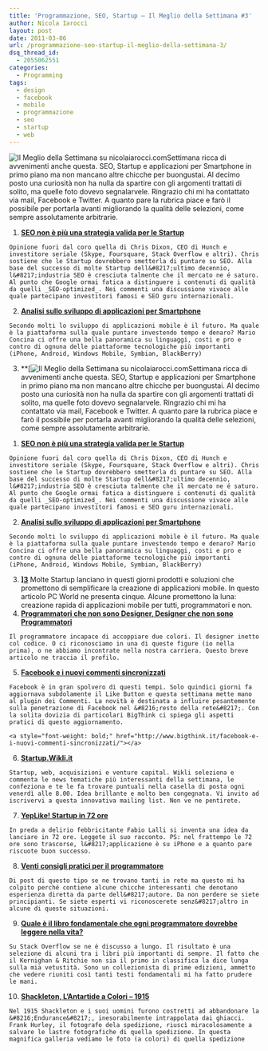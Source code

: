 ```yaml
---
title: 'Programmazione, SEO, Startup – Il Meglio della Settimana #3'
author: Nicola Iarocci
layout: post
date: 2011-03-06
url: /programmazione-seo-startup-il-meglio-della-settimana-3/
dsq_thread_id:
  - 2055062551
categories:
  - Programming
tags:
  - design
  - facebook
  - mobile
  - programmazione
  - seo
  - startup
  - web
---
```

<img class="alignright size-full wp-image-1382" title="Il Meglio della Settimana" src="images/best-of-week.png?fit=150%2C149" alt="Il Meglio della Settimana su nicolaiarocci.com" srcset="http://i1.wp.com/nicolaiarocci.com/wp-content/uploads/best-of-week.png?w=150 150w, http://i1.wp.com/nicolaiarocci.com/wp-content/uploads/best-of-week.png?resize=90%2C90 90w" sizes="(max-width: 150px) 100vw, 150px" data-recalc-dims="1" />Settimana ricca di avvenimenti anche questa. SEO, Startup e applicazioni per Smartphone in primo piano ma non mancano altre chicche per buongustai. Al decimo posto una curiosità non ha nulla da spartire con gli argomenti trattati di solito, ma quelle foto dovevo segnalarvele. Ringrazio chi mi ha contattato via mail, Facebook e Twitter. A quanto pare la rubrica piace e farò il possibile per portarla avanti migliorando la qualità delle selezioni, come sempre assolutamente arbitrarie.
  
<!--more-->

  1. **[SEO non è più una strategia valida per le Startup][1]**
  
    Opinione fuori dal coro quella di Chris Dixon, CEO di Hunch e investitore seriale (Skype, Foursquare, Stack Overflow e altri). Chris sostiene che le Startup dovrebbero smetterla di puntare su SEO. Alla base del successo di molte Startup dell&#8217;ultimo decennio, l&#8217;industria SEO è cresciuta talmente che il mercato ne é saturo. Al punto che Google ormai fatica a distinguere i contenuti di qualità da quelli _SEO-optimized_. Nei commenti una discussione vivace alle quale partecipano investitori famosi e SEO guru internazionali.
  2. **[Analisi sullo sviluppo di applicazioni per Smartphone][2]**
  
    Secondo molti lo sviluppo di applicazioni mobile è il futuro. Ma quale è la piattaforma sulla quale puntare investendo tempo e denaro? Mario Concina ci offre una bella panoramica su linguaggi, costi e pro e contro di ognuna delle piattaforme tecnologiche più importanti (iPhone, Android, Windows Mobile, Symbian, BlackBerry)
  3. **[<img class="alignright size-full wp-image-1382" title="Il Meglio della Settimana" src="images/best-of-week.png?fit=150%2C149" alt="Il Meglio della Settimana su nicolaiarocci.com" srcset="http://i1.wp.com/nicolaiarocci.com/wp-content/uploads/best-of-week.png?w=150 150w, http://i1.wp.com/nicolaiarocci.com/wp-content/uploads/best-of-week.png?resize=90%2C90 90w" sizes="(max-width: 150px) 100vw, 150px" data-recalc-dims="1" />Settimana ricca di avvenimenti anche questa. SEO, Startup e applicazioni per Smartphone in primo piano ma non mancano altre chicche per buongustai. Al decimo posto una curiosità non ha nulla da spartire con gli argomenti trattati di solito, ma quelle foto dovevo segnalarvele. Ringrazio chi mi ha contattato via mail, Facebook e Twitter. A quanto pare la rubrica piace e farò il possibile per portarla avanti migliorando la qualità delle selezioni, come sempre assolutamente arbitrarie.
  
<!--more-->

  1. **[SEO non è più una strategia valida per le Startup][1]**
  
    Opinione fuori dal coro quella di Chris Dixon, CEO di Hunch e investitore seriale (Skype, Foursquare, Stack Overflow e altri). Chris sostiene che le Startup dovrebbero smetterla di puntare su SEO. Alla base del successo di molte Startup dell&#8217;ultimo decennio, l&#8217;industria SEO è cresciuta talmente che il mercato ne é saturo. Al punto che Google ormai fatica a distinguere i contenuti di qualità da quelli _SEO-optimized_. Nei commenti una discussione vivace alle quale partecipano investitori famosi e SEO guru internazionali.
  2. **[Analisi sullo sviluppo di applicazioni per Smartphone][2]**
  
    Secondo molti lo sviluppo di applicazioni mobile è il futuro. Ma quale è la piattaforma sulla quale puntare investendo tempo e denaro? Mario Concina ci offre una bella panoramica su linguaggi, costi e pro e contro di ognuna delle piattaforme tecnologiche più importanti (iPhone, Android, Windows Mobile, Symbian, BlackBerry)
  3. **][3]** Molte Startup lanciano in questi giorni prodotti e soluzioni che promettono di semplificare la creazione di applicazioni mobile. In questo articolo PC World ne presenta cinque. Alcune promettono la luna: creazione rapida di applicazioni mobile per tutti, programmatori e non.
  4. [**Programmatori che non sono Designer, Designer che non sono Programmatori**][4]
  
    Il programmatore incapace di accoppiare due colori. Il designer inetto col codice. O ci riconosciamo in una di queste figure (io nella prima), o ne abbiamo incontrate nella nostra carriera. Questo breve articolo ne traccia il profilo.
  5. **[Facebook e i nuovi commenti sincronizzati][5]**
  
    Facebook è in gran spolvero di questi tempi. Solo quindici giorni fa aggiornava subdolamente il Like Button e questa settimana mette mano al plugin dei Commenti. La novità è destinata a influire pesantemente sulla penetrazione di Facebook nel &#8216;resto della rete&#8217;. Con la solita dovizia di particolari BigThink ci spiega gli aspetti pratici di questo aggiornamento.
  
    <a style="font-weight: bold;" href="http://www.bigthink.it/facebook-e-i-nuovi-commenti-sincronizzati/"></a>
  6. [**Startup.Wikli.it**][6]
  
    Startup, web, acquisizioni e venture capital. Wikli seleziona e commenta le news tematiche più interessanti della settimana, le confeziona e te le fa trovare puntuali nella casella di posta ogni venerdì alle 8.00. Idea brillante e molto ben congegnata. Vi invito ad iscrivervi a questa innovativa mailing list. Non ve ne pentirete.
  7. [**YepLike! Startup in 72 ore**][7]
  
    In preda a delirio febbricitante Fabio Lalli si inventa una idea da lanciare in 72 ore. Leggete il suo racconto. PS: nel frattempo le 72 ore sono trascorse, l&#8217;applicazione è su iPhone e a quanto pare riscuote buon successo.
  8. [**Venti consigli pratici per il programmatore**][8]
  
    Di post di questo tipo se ne trovano tanti in rete ma questo mi ha colpito perché contiene alcune chicche interessanti che denotano esperienza diretta da parte dell&#8217;autore. Da non perdere se siete principianti. Se siete esperti vi riconoscerete senz&#8217;altro in alcune di queste situazioni.
  9. [**Quale è il libro fondamentale che ogni programmatore dovrebbe leggere nella vita?**][9]
  
    Su Stack Overflow se ne è discusso a lungo. Il risultato è una selezione di alcuni tra i libri più importanti di sempre. Il fatto che il Kernighan & Ritchie non sia il primo in classifica la dice lunga sulla mia vetustità. Sono un collezionista di prime edizioni, ammetto che vedere riuniti così tanti testi fondamentali mi ha fatto prudere le mani.
 10. [**Shackleton, L&#8217;Antartide a Colori &#8211; 1915**][10]
  
    Nel 1915 Shackleton e i suoi uomini furono costretti ad abbandonare la &#8216;Endurance&#8217;, inesorabilmente intrappolata dai ghiacci. Frank Hurley, il fotografo dela spedizione, riuscì miracolosamente a salvare le lastre fotografiche di quella spedizione. In questa magnifica galleria vediamo le foto (a colori) di quella spedizione

 [1]: http://cdixon.org/2011/03/05/seo-is-no-longer-a-viable-marketing-strategy-for-startups/
 [2]: http://www.marioconcina.it/blog/mobile-development/analisi-sullo-sviluppo-di-applicazioni-per-smartphone.html
 [3]: http://www.pcworld.com/article/221159/5_new_ways_build_iphone_android_browser_apps.html
 [4]: http://www.attackofdesign.com/coder-who-cant-design-and-designers-who-cant-code/
 [5]: http://www.bigthink.it/facebook-e-i-nuovi-commenti-sincronizzati/
 [6]: http://startup.wikli.it/
 [7]: http://www.fabiolalli.com/2011/03/02/yeplike-startup-in-72-ore/
 [8]: http://rgarg.posterous.com/20-software-development-best-practices
 [9]: http://stackoverflow.com/questions/1711/what-is-the-single-most-influential-book-every-programmer-should-read
 [10]: http://www.howtobearetronaut.com/2011/02/shackletons-antarctica-in-colour-1915/
